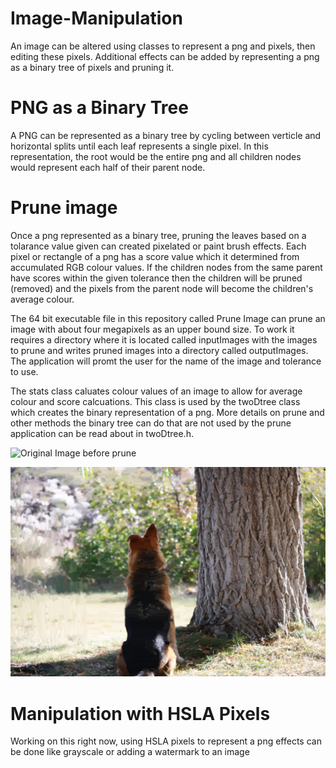 # Image-Manipulation
An image can be altered using classes to represent a png and pixels, then editing these pixels. Additional effects can be added by representing a png as a binary tree of pixels and pruning it. 

# PNG as a Binary Tree
A PNG can be represented as a binary tree by cycling between verticle and horizontal splits until each leaf represents a single pixel. In this representation, the root would be the entire png and all children nodes would represent each half of their parent node.

# Prune image
Once a png represented as a binary tree, pruning the leaves based on a tolarance value given can created pixelated or paint brush effects. Each pixel or rectangle of a png has a score value which it determined from accumulated RGB colour values. If the children nodes from the same parent have scores within the given tolerance then the children will be pruned (removed) and the pixels from the parent node will become the children's average colour.

The 64 bit executable file in this repository called Prune Image can prune an image with about four megapixels as an upper bound size. To work it requires a directory where it is located called inputImages with the images to prune and writes pruned images into a directory called outputImages. The application will promt the user for the name of the image and tolerance to use.

The stats class caluates colour values of an image to allow for average colour and score calcuations. This class is used by the twoDtree class which creates the binary representation of a png. More details on prune and other methods the binary tree can do that are not used by the prune application can be read about in twoDtree.h.

![Original Image before prune](https://github.com/DavidOnak/Image-Manipulation/blob/master/inputImages/doggo.png?raw=true)

![After pruning with tolerance of 1000](https://github.com/DavidOnak/Image-Manipulation/blob/master/outputImages/pruned-doggo.png?raw=true)

# Manipulation with HSLA Pixels
Working on this right now, using HSLA pixels to represent a png effects can be done like grayscale or adding a watermark to an image
